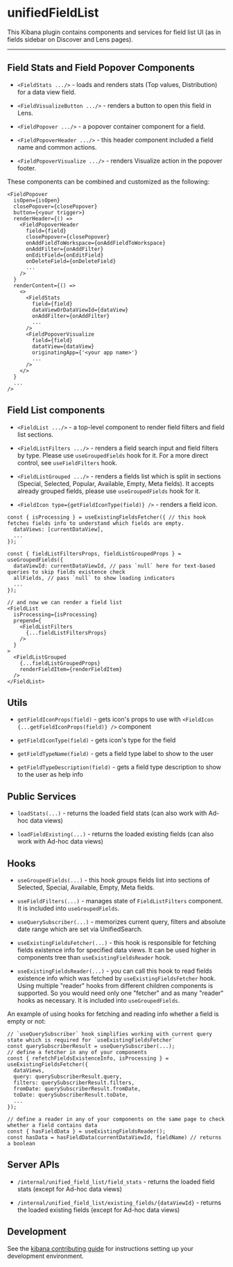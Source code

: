 # unifiedFieldList

This Kibana plugin contains components and services for field list UI (as in fields sidebar on Discover and Lens pages).

---

## Field Stats and Field Popover Components

* `<FieldStats .../>` - loads and renders stats (Top values, Distribution) for a data view field.

* `<FieldVisualizeButton .../>` - renders a button to open this field in Lens.

* `<FieldPopover .../>` - a popover container component for a field.

* `<FieldPopoverHeader .../>` - this header component included a field name and common actions.

* `<FieldPopoverVisualize .../>` - renders Visualize action in the popover footer.

These components can be combined and customized as the following:
```
<FieldPopover 
  isOpen={isOpen}
  closePopover={closePopover}
  button={<your trigger>}
  renderHeader={() => 
    <FieldPopoverHeader 
      field={field}
      closePopover={closePopover}
      onAddFieldToWorkspace={onAddFieldToWorkspace}
      onAddFilter={onAddFilter}
      onEditField={onEditField}
      onDeleteField={onDeleteField}
      ...
    />
  }
  renderContent={() => 
    <>
      <FieldStats 
        field={field}
        dataViewOrDataViewId={dataView}
        onAddFilter={onAddFilter}
        ...
      />
      <FieldPopoverVisualize
        field={field}
        datatView={dataView}
        originatingApp={'<your app name>'}
        ...
      />
    </>
  }
  ...
/>
```

## Field List components

* `<FieldList .../>` - a top-level component to render field filters and field list sections.

* `<FieldListFilters .../>` - renders a field search input and field filters by type. Please use `useGroupedFields` hook for it. For a more direct control, see `useFieldFilters` hook.

* `<FieldListGrouped .../>` - renders a fields list which is split in sections (Special, Selected, Popular, Available, Empty, Meta fields). It accepts already grouped fields, please use `useGroupedFields` hook for it.

* `<FieldIcon type={getFieldIconType(field)} />` - renders a field icon.

```
const { isProcessing } = useExistingFieldsFetcher({ // this hook fetches fields info to understand which fields are empty.
  dataViews: [currentDataView],
  ...
});
  
const { fieldListFiltersProps, fieldListGroupedProps } = useGroupedFields({
  dataViewId: currentDataViewId, // pass `null` here for text-based queries to skip fields existence check
  allFields, // pass `null` to show loading indicators
  ...
});

// and now we can render a field list
<FieldList
  isProcessing={isProcessing}
  prepend={
    <FieldListFilters
      {...fieldListFiltersProps}
    />
  }
>
  <FieldListGrouped
    {...fieldListGroupedProps}
    renderFieldItem={renderFieldItem}
  />
</FieldList>
```

## Utils

* `getFieldIconProps(field)` - gets icon's props to use with `<FieldIcon {...getFieldIconProps(field)} />` component

* `getFieldIconType(field)` - gets icon's type for the field

* `getFieldTypeName(field)` - gets a field type label to show to the user

* `getFieldTypeDescription(field)` - gets a field type description to show to the user as help info

## Public Services

* `loadStats(...)` - returns the loaded field stats (can also work with Ad-hoc data views)

* `loadFieldExisting(...)` - returns the loaded existing fields (can also work with Ad-hoc data views)

## Hooks

* `useGroupedFields(...)` - this hook groups fields list into sections of Selected, Special, Available, Empty, Meta fields.
 
* `useFieldFilters(...)` - manages state of `FieldListFilters` component. It is included into `useGroupedFields`.

* `useQuerySubscriber(...)` - memorizes current query, filters and absolute date range which are set via UnifiedSearch.

* `useExistingFieldsFetcher(...)` - this hook is responsible for fetching fields existence info for specified data views. It can be used higher in components tree than `useExistingFieldsReader` hook.

* `useExistingFieldsReader(...)` - you can call this hook to read fields existence info which was fetched by `useExistingFieldsFetcher` hook. Using multiple "reader" hooks from different children components is supported. So you would need only one "fetcher" and as many "reader" hooks as necessary. It is included into `useGroupedFields`.

An example of using hooks for fetching and reading info whether a field is empty or not:

```
// `useQuerySubscriber` hook simplifies working with current query state which is required for `useExistingFieldsFetcher`
const querySubscriberResult = useQuerySubscriber(...);
// define a fetcher in any of your components
const { refetchFieldsExistenceInfo, isProcessing } = useExistingFieldsFetcher({
  dataViews,
  query: querySubscriberResult.query,
  filters: querySubscriberResult.filters,
  fromDate: querySubscriberResult.fromDate,
  toDate: querySubscriberResult.toDate,
  ...
});

// define a reader in any of your components on the same page to check whether a field contains data
const { hasFieldData } = useExistingFieldsReader();
const hasData = hasFieldData(currentDataViewId, fieldName) // returns a boolean
```

## Server APIs

* `/internal/unified_field_list/field_stats` - returns the loaded field stats (except for Ad-hoc data views)

* `/internal/unified_field_list/existing_fields/{dataViewId}` - returns the loaded existing fields (except for Ad-hoc data views)

## Development

See the [kibana contributing guide](https://github.com/elastic/kibana/blob/main/CONTRIBUTING.md) for instructions setting up your development environment.
